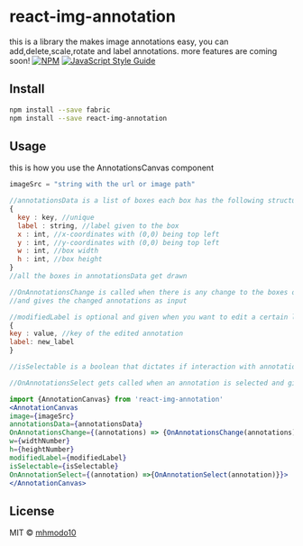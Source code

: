 # react-img-annotation
this is a library the makes image annotations easy, you can add,delete,scale,rotate and label annotations.
more features are coming soon!
[![NPM](https://img.shields.io/npm/v/react-img-annotation.svg)](https://www.npmjs.com/package/react-img-annotation) [![JavaScript Style Guide](https://img.shields.io/badge/code_style-standard-brightgreen.svg)](https://standardjs.com)

## Install

```bash
npm install --save fabric
npm install --save react-img-annotation
```

## Usage
this is how you use the AnnotationsCanvas component
```jsx
imageSrc = "string with the url or image path"

//annotationsData is a list of boxes each box has the following structure
{
  key : key, //unique
  label : string, //label given to the box
  x : int, //x-coordinates with (0,0) being top left
  y : int, //y-coordinates with (0,0) being top left
  w : int, //box width
  h : int, //box height
}
//all the boxes in annotationsData get drawn

//OnAnnotationsChange is called when there is any change to the boxes on the canvas (i.e change location, scale,rotation)
//and gives the changed annotations as input

//modifiedLabel is optional and given when you want to edit a certain label in from outside AnnotationCanvas and has the following structure
{
key : value, //key of the edited annotation
label: new_label
}

//isSelectable is a boolean that dictates if interaction with annotations is allowed

//OnAnnotationsSelect gets called when an annotation is selected and gives the selected annotation as input
```
```jsx
import {AnnotationCanvas} from 'react-img-annotation'
<AnnotationCanvas
image={imageSrc}
annotationsData={annotationsData}
OnAnnotationsChange={(annotations) => {OnAnnotationsChange(annotations)}}
w={widthNumber}
h={heightNumber}
modifiedLabel={modifiedLabel}
isSelectable={isSelectable}
OnAnnotationSelect={(annotation) =>{OnAnnotationSelect(annotation)}}>
</AnnotationCanvas>
```

## License

MIT © [mhmodo10](https://github.com/mhmodo10)
